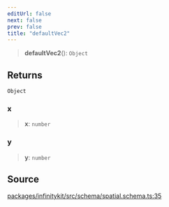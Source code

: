 ```yaml
---
editUrl: false
next: false
prev: false
title: "defaultVec2"
---
```


> **defaultVec2**(): `Object`

## Returns

`Object`

### x

> **x**: `number`

### y

> **y**: `number`

## Source

[packages/infinitykit/src/schema/spatial.schema.ts:35](https://github.com/nodenogg-in/alpha-p2p/blob/1896b55/packages/infinitykit/src/schema/spatial.schema.ts#L35)
